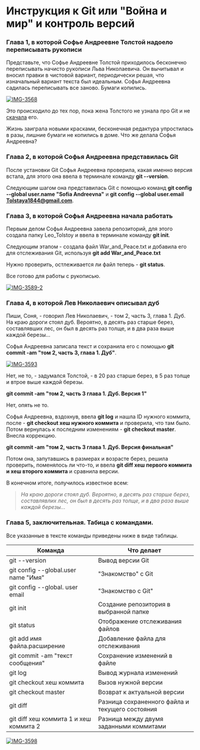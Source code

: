 # Инструкция к Git или "Война и мир" и контроль версий

### Глава 1, в которой Софье Андреевне Толстой надоело переписывать рукописи

Представьте, что Софье Андреевне Толстой приходилось бесконечно переписывать начисто рукописи Льва Николаевича. Он вычитывал и вносил правки в чистовой вариант, периодически решая, что изначальный вариант текста был идеальным. Софья Андреевна садилась переписывать все заново. Бумаги копились.  

<a href="https://ibb.co/Wyzj0Y7"><img src="https://i.ibb.co/mqyg0Md/IMG-3568.jpg" alt="IMG-3568" border="0"></a>

Это происходило до тех пор, пока жена Толстого не узнала про Git и не [скачала](https://git-scm.com/downloads) его. 

Жизнь заиграла новыми красками, бесконечная редактура упростилась в разы, лишние бумаги не копились в доме. Что же делала Софья Андреевна? 


### Глава 2, в которой Софья Андреевна представилась Git

После установки Git Софья Андреевна проверила, какая именно версия встала, для этого она ввела в терминале команду **git --version**. 

Следующим шагом она представилась Git с помощью команд **git config --global user.name "Sofia Andreevna"** и **git config --global user.email Tolstaya1844@gmail.com**.

### Глава 3, в которой Софья Андреевна начала работать

Первым делом Софья Андреевна завела репозиторий, для этого создала папку Leo_Tolstoy и ввела в терминале команду **git init**. 

Следующим этапом - создала файл War_and_Peace.txt и добавила его для отслеживания Git, используя **git add War_and_Peace.txt**

Нужно проверить, остлеживается ли файл теперь - **git status**.

Все готово для работы с рукописью. 

<a href="https://ibb.co/qxFSXxb"><img src="https://i.ibb.co/R74FZ7L/IMG-3589-2.jpg" alt="IMG-3589-2" border="0"></a>

### Глава 4, в которой Лев Николаевич описывал дуб

Пиши, Соня, - говорил Лев Николаевич, - том 2, часть 3, глава 1. Дуб. На краю дороги стоял дуб. Вероятно, в десять раз старше берез, составлявших лес, он был в десять раз толще, и в два раза выше каждой березы... 

Софья Андреевна записала текст и сохранила его с помощью **git commit -am "том 2, часть 3, глава 1. Дуб"**.

<a href="https://ibb.co/8r87hQ9"><img src="https://i.ibb.co/n7kLWKj/IMG-3593.jpg" alt="IMG-3593" border="0"></a>

Нет, не то, - задумался Толстой, - в 20 раз старше берез, в 5 раз толще и втрое выше каждой березы.

**git commit -am "том 2, часть 3 глава 1. Дуб. Версия 1"**

Нет, опять не то.

Софья Андреевна, вздохнув, ввела **git log** и нашла ID нужного коммита, после - **git checkout хеш нужного коммита** и проверила, что там было. Потом вернулась к последним изменениям - **git checkout master**. Внесла коррекцию.

**git commit -am "том 2, часть 3 глава 1. Дуб. Версия финальная"**

Потом она, запутавшись в размерах и возрасте берез, решила проверить, поменялось ли что-то, и ввела **git diff хеш первого коммита и хеш второго коммита** и сравнила версии. 

В конечном итоге, получилось известное всем:

> *На краю дороги стоял дуб. Вероятно, в десять раз старше берез, составлявлих лес, он был в десять раз толще, и в два раза выше каждой березы...*


### Глава 5, заключительная. Табица с командами.

Все указанные в тексте команды приведены ниже в виде таблицы. 

| Команда  | Что делает |
| ------------- | ------------- |
| git --version  | Вывод версии Git  |
| git config --global.user name "Имя" | "Знакомство" с Git  |
| git config --global. user email | "Знакомство с Git" |
| git init | Создание репозитория в выбранной папке |
| git status | Отображение отслеживания файлов |
| git add имя файла.расширение | Добавление файла для отслеживания |
| git commit -am "текст сообщения" | Сохранение изменений в файле |
| git log | Вывод журнала изменений |
| git checkout хеш коммита | Вызов нужной версии |
| git checkout master | Возврат к актуальной версии |
| git diff | Разница сохраненного файла и текущего состояния |
| git diff хеш коммита 1 и хеш коммита 2 | Разница между двумя заданными коммитами |

<a href="https://ibb.co/RjhLhRM"><img src="https://i.ibb.co/qJ0b0T4/IMG-3598.jpg" alt="IMG-3598" border="0"></a>